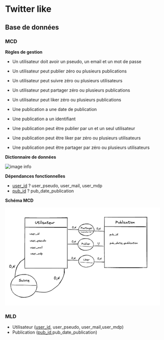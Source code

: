 # Twitter like
## Base de données
### MCD
**Règles de gestion** 
- Un utilisateur doit avoir un pseudo, un email et un mot de passe 
- Un utilisateur peut publier zéro ou plusieurs publications
- Un utilisateur peut suivre zéro ou plusieurs utilisateurs
- Un utilisateur peut partager zéro ou plusieurs publications
- Un utilisateur peut liker zéro ou plusieurs publications

- Une publication a une date de publication
- Une publication a un identifiant 
- Une publication peut être publier par un et un seul utilisateur
- Une publication peut être liker par zéro ou plusieurs utilisateurs
- Une publication peut être partager par zéro ou plusieurs utilisateurs 

**Dictionnaire de données**

![image info](img/Dictionnaire_de_données.png)

**Dépendances fonctionnelles**
- <ins>user_id</ins> ? user_pseudo, user_mail, user_mdp
- <ins>pub_id</ins> ? pub_date_publication

**Schéma MCD**

![image info](img/Schéma_MCD.png)

### MLD
- Utilisateur (<ins>user_id</ins>, user_pseudo, user_mail,user_mdp)
- Publication (<ins>pub_id</ins>,pub_date_publication)
